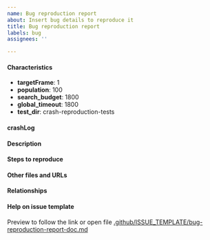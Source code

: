 ```yaml
---
name: Bug reproduction report
about: Insert bug details to reproduce it
title: Bug reproduction report
labels: bug
assignees: ''

---
```


#### Characteristics
- **targetFrame**: 1
- **population**: 100
- **search_budget**: 1800
- **global_timeout**: 1800
- **test_dir**: crash-reproduction-tests

#### crashLog

#### Description

#### Steps to reproduce

#### Other files and URLs

#### Relationships

#### Help on issue template
Preview to follow the link or open file [.github/ISSUE_TEMPLATE/bug-reproduction-report-doc.md](https://github.com/luandrea/testrepo-github-app/blob/master/.github/ISSUE_TEMPLATE/bug-reproduction-report-doc.md)
